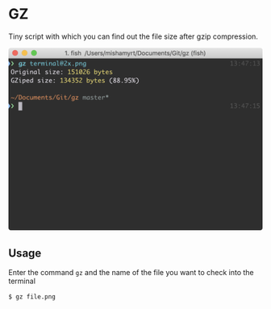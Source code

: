 # GZ
Tiny script with which you can find out the file size after gzip compression.

<p align="center">
<img src="./terminal@2x.png" width="538" height="auto">
</p>

## Usage

Enter the command `gz` and the name of the file you want to check into the terminal

```sh
$ gz file.png
```

